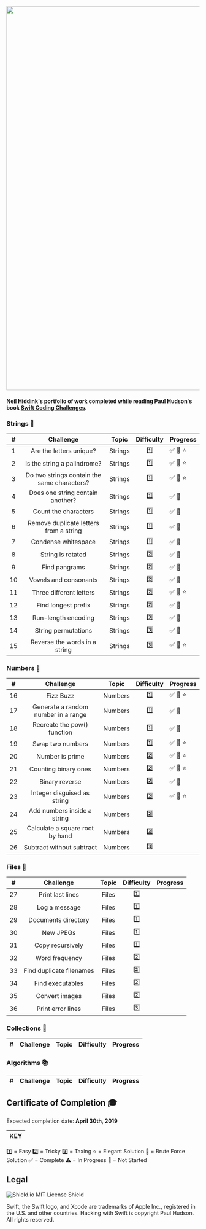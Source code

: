 <img src="https://github.com/nhiddink/HackingWithSwift/blob/master/logo.png" width="1000">

#### Neil Hiddink's portfolio of work completed while reading Paul Hudson's book [Swift Coding Challenges](https://www.hackingwithswift.com/store/swift-coding-challenges). 

### Strings 📕

| #    | Challenge                    | Topic   | Difficulty | Progress  |
| :--: | :--------------------------: | :-----: | :--------: | :-------- |
| 1    | Are the letters unique?      | Strings | 1️⃣         | ✅ 🔨 ⭐️  |
| 2    | Is the string a palindrome?  | Strings | 1️⃣         | ✅ 🔨 ⭐️|
| 3    | Do two strings contain the same characters? | Strings | 1️⃣ | ✅ 🔨 ⭐️ |
| 4    | Does one string contain another? | Strings | 1️⃣ | ✅ 🔨 |
| 5    | Count the characters | Strings | 1️⃣ | ✅ 🔨 |
| 6    | Remove duplicate letters from a string | Strings | 1️⃣ | ✅ 🔨 |
| 7    | Condense whitespace | Strings | 1️⃣ | ✅ 🔨 |
| 8    | String is rotated | Strings | 2️⃣ | ✅ 🔨 |
| 9    | Find pangrams | Strings | 2️⃣ | ✅ 🔨 |
| 10   | Vowels and consonants | Strings | 2️⃣ | ✅ 🔨 |
| 11   | Three different letters | Strings | 2️⃣ | ✅ 🔨 ⭐️ |
| 12   | Find longest prefix | Strings | 2️⃣ | ✅ 🔨 |
| 13   | Run-length encoding | Strings | 3️⃣ | ✅ 🔨 |
| 14   | String permutations | Strings | 3️⃣ | ✅ 🔨 |
| 15   | Reverse the words in a string | Strings | 3️⃣ | ✅ 🔨 ⭐️ |

### Numbers 📗

| #    | Challenge                    | Topic   | Difficulty | Progress  |
| :--: | :--------------------------: | :-----: | :--------: | :-------- |
| 16   | Fizz Buzz                    | Numbers | 1️⃣         | ✅ 🔨 ⭐️ |
| 17   | Generate a random number in a range | Numbers | 1️⃣ | ✅ 🔨 |
| 18   | Recreate the pow() function | Numbers | 1️⃣ | ✅ 🔨 |
| 19   | Swap two numbers | Numbers | 1️⃣ | ✅ 🔨 ⭐️ |
| 20   | Number is prime | Numbers | 2️⃣ | ✅ 🔨 ⭐️ |
| 21   | Counting binary ones | Numbers | 2️⃣ | ✅ 🔨 ⭐️ |
| 22   | Binary reverse | Numbers | 2️⃣ | ✅ 🔨 |
| 23   | Integer disguised as string | Numbers | 2️⃣ | ✅ 🔨 ⭐️ |
| 24   | Add numbers inside a string | Numbers | 2️⃣ |  |
| 25   | Calculate a square root by hand | Numbers | 3️⃣ |  |
| 26   | Subtract without subtract | Numbers | 3️⃣ |  |

### Files 📘

| #    | Challenge                    | Topic   | Difficulty | Progress  |
| :--: | :--------------------------: | :-----: | :--------: | :-------- |
| 27   | Print last lines | Files | 1️⃣ |  |
| 28   | Log a message | Files | 1️⃣ |  |
| 29   | Documents directory | Files | 1️⃣ |  |
| 30   | New JPEGs | Files | 1️⃣ |  |
| 31   | Copy recursively | Files | 1️⃣ |  |
| 32   | Word frequency | Files | 2️⃣ |  |
| 33   | Find duplicate filenames | Files | 2️⃣ |  |
| 34   | Find executables | Files | 2️⃣ |  |
| 35   | Convert images | Files | 2️⃣ |  |
| 36   | Print error lines | Files | 3️⃣ |  |

### Collections 📙

| #    | Challenge                    | Topic   | Difficulty | Progress  |
| :--: | :--------------------------: | :-----: | :--------: | :-------- |

### Algorithms 📚

| #    | Challenge                    | Topic   | Difficulty | Progress  |
| :--: | :--------------------------: | :-----: | :--------: | :-------- |

## Certificate of Completion 🎓

Expected completion date: **April 30th, 2019**

|  KEY  |
| ----- |
1️⃣ = Easy
2️⃣ = Tricky
3️⃣ = Taxing
⭐️ = Elegant Solution
🔨 = Brute Force Solution
✅ = Complete
⚠️ = In Progress
🛑 = Not Started

## Legal

![Shield.io MIT License Shield](https://img.shields.io/github/license/mashape/apistatus.svg)

Swift, the Swift logo, and Xcode are trademarks of Apple Inc., registered in the U.S. and other countries. Hacking with Swift is copyright Paul Hudson. All rights reserved.
